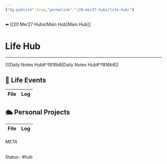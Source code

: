 ```yaml
---
{"dg-publish":true,"permalink":"/20-me/27-hubs/life-hub/"}
---
```


⬅️ [[20 Me/27 Hubs/Main Hub\|Main Hub]]

# Life Hub 
---
![[Daily Notes Hub#^f816b8\|Daily Notes Hub#^f816b8]]

## 💖 Life Events
| File | Log |
| ---- | --- |


## 🛳️ Personal Projects
| File | Log |
| ---- | --- |





###### META
Status:: #hub 